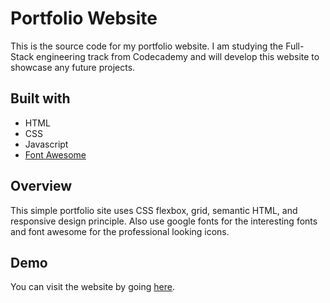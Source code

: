 # Portfolio Website

This is the source code for my portfolio website. I am studying the Full-Stack engineering track from
Codecademy and will develop this website to showcase any future projects. 

## Built with

* HTML
* CSS
* Javascript
* [Font Awesome](https://fontawesome.com/)

## Overview

This simple portfolio site uses CSS flexbox, grid, semantic HTML, and responsive design principle. Also use google fonts for the interesting fonts and font awesome for 
the professional looking icons.

## Demo

You can visit the website by going [here](https://xxxxx).
